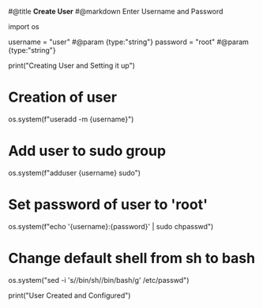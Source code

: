 #@title **Create User**
#@markdown Enter Username and Password

import os

username = "user" #@param {type:"string"}
password = "root" #@param {type:"string"}

print("Creating User and Setting it up")

# Creation of user
os.system(f"useradd -m {username}")

# Add user to sudo group
os.system(f"adduser {username} sudo")
    
# Set password of user to 'root'
os.system(f"echo '{username}:{password}' | sudo chpasswd")

# Change default shell from sh to bash
os.system("sed -i 's/\/bin\/sh/\/bin\/bash/g' /etc/passwd")

print("User Created and Configured")

